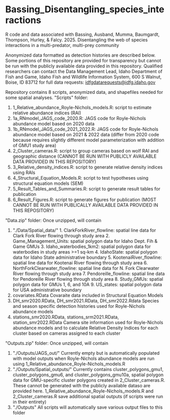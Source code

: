 # Bassing_Disentangling_species_interactions
R code and data associated with Bassing, Ausband, Mumma, Baumgardt, Thompson, Hurley, &amp; Falcy. 2025. Disentangling the web of species interactions in a multi-predator, multi-prey community

Anonymized data formatted as detection histories are described below. Some portions of this repository are provided for transparency but cannot be run with the publicly available data provided in this repository.
Qualified researchers can contact the Data Management Lead, Idaho Department of Fish and Game, Idaho Fish and Wildlife Information System, 600 S Walnut, Boise, ID 83712 for full data requests: idfgdatarequests@idfg.idaho.gov 

Repository contains 8 scripts, anonymized data, and shapefiles needed for some spatial analyses.
"Scripts" folder:
1. 1_Relative_abundance_Royle-Nichols_models.R: script to estimate relative abundance indices (RAI)
2. 1a_RNmodel_JAGS_code_2020.R: JAGS code for Royle-Nichols abundance model based on 2020 data
3. 1b_RNmodel_JAGS_code_2021_2022.R: JAGS code for Royle-Nichols abundance model based on 2021 & 2022 data (differ from 2020 code because requires slightly different model parameterization with addition of GMU1 study area)
4. 2_Cluster_cameras.R: script to group cameras based on wolf RAI and geographic distance (CANNOT BE RUN WITH PUBLICLY AVAILABLE DATA PROVIDED IN THIS REPOSITORY)
5. 3_Relative_density_indices.R: script to generate relative density indices using RAIs
6. 4_Structural_Equation_Models.R: script to test hypotheses using structural equation models (SEM)
7. 5_Result_Tables_and_Summaries.R: script to generate result tables for publication
8. 6_Result_Figures.R: script to generate figures for publication (MOST CANNOT BE RUN WITH PUBLICALLY AVAILABLE DATA PROVIDED IN THIS REPOSITORY)
  
"Data.zip" folder: Once unzipped, will contain
  1. "./Data/Spatial_data/"
    1. ClarkForkRiver_flowline: spatial line data for Clark Fork River flowing through study area
    2. Game_Management_Units: spatial polygon data for Idaho Dept. Fih & Game GMUs
    3. Idaho_waterbodies_1km2: spatial polygon data for waterbodies in study areas >=1 sq-km
    4. IdahoState: spatial polygon data for Idaho State administrative boundary
    5. KootenaiRiver_flowline: spatial line data for Kootenai River flowing through study area
    6. NorthForkClearwater_flowline: spatial line data for N. Fork Clearwater River flowing 
        through study area
    7. Pendoreille_flowline: spatial line data for Pendoreille River flowing through study area
    8. Study_GMUs: spatial polygon data for GMUs 1, 6, and 10A
    9. US_states: spatial polygon data for USA administrative boundary
  2. covariates.RData
      Covaraite data included in Structural Equation Models
  3. DH_smr2020.RData, DH_smr2021.RData, DH_smr2022.Rdata
      Species and season specific detection histories used for Royle-Nichols abundance models 
  4. stations_smr2020.RData, stations_srm2021.RData, station_smr2022.RData
      Camera site information used for Royle-Nichols abundance models and to calculate
      Relative Density Indices for each cluster based on cameras assigned to each cluster
  
"Outputs.zip" folder: Once unzipped, will contain
  1. "./Outputs/JAGS_out/"
      Currently empty but is automatically populated with model outputs when Royle-Nichols 
      abundance models are run using 1_Relative_abundance_Royle-Nichols_models.R
  2. "./Outputs/Spatial_outputs/"
      Currently contains cluster_polygons_gmu1, cluster_polygons_gmu6, and cluster_polygons_gmu10a, 
      spatial polygon data for GMU-specific cluster polygons created in 2_Cluster_cameras.R. 
      These cannot be generated with the publicly available dataso are provided here. 
      1_Relative_abundance_Royle-Nichols_models.R and 2_Cluster_cameras.R save additional spatial 
      outputs (if scripts were run in their entirety)
  3. "./Outputs" 
      All scripts will automatically save various output files to this folder

